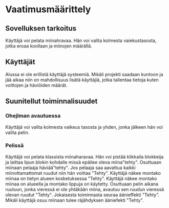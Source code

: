 # Vaatimusmäärittely

## Sovelluksen tarkoitus

Käyttäjä voi pelata miinahravaa. Hän voi valita kolmesta vaiekustasosta, jotka eroaa koollaan ja miinojen määrällä.

## Käyttäjät

Alussa ei ole erillistä käyttäjä systeemiä. Mikäli projekti saadaan kuntoon ja jää aikaa niin on mahdollisuus lisätä käyttäjiä, jotka tallentaa tietoja kuten voittojen ja häviöiden määrät.

## Suunitellut toiminnalisuudet

### Ohejlman avautuessa

Käyttäjä voi valita kolmesta vaikeus tasosta ja yhden, jonka jälkeen hän voi valita pelin. 

### Pelissä

Käyttäjä voi pelata klassista miinaharavaa. Hän voi pistää klikkaila blokkeija ja laittaa lipun blokin kohdalle missä epäilee oleva miina"tehty". Osuttuaan miinaan pelaaja häviää"tehty". Jos pelaaja saa aavattua kaikki miinottamattomat ruudut niin hän voittaa "Tehty". Käyttäjä näkee montako miinaa on tietyn alueen kosketuksessa "Tehty". Käyttäjä näkee montako miinaa on alueella ja montako lippuja on käytetty. Osuttuaan pelin aikana ruutuun, jonka vieressä ei ole yhtäkään miina, avautuu sen ruudun vieressä olevan ruudut "Tehty". Jokaisesta toiminnasta seuraa äänieffekti "Tehty". Mikäli käyttäjä osuu miinaan tulee räjähdyksen ääniefekti "Tehty".

